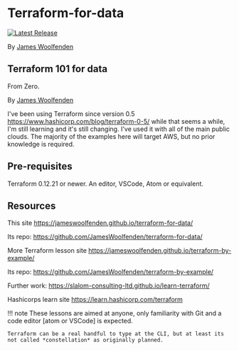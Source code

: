 # Terraform-for-data 

[![Latest Release](https://img.shields.io/github/v/tag/jameswoolfenden/terraform-for-data.svg)](https://github.com/JamesWoolfenden/terraform-for-data)

By [James Woolfenden](https://www.linkedin.com/in/jameswoolfenden/)
## Terraform 101 for data

From Zero.

By [James Woolfenden](https://www.linkedin.com/jameswoolfenden/)

I've been using Terraform since version 0.5 <https://www.hashicorp.com/blog/terraform-0-5/> while that seems a while, I'm still learning and it's still changing.
I've used it with all of the main public clouds. The majority of the examples here will target AWS, but no prior knowledge is required.

## Pre-requisites

Terraform 0.12.21 or newer.
An editor, VSCode, Atom or equivalent.

## Resources

This site
<https://jameswoolfenden.github.io/terraform-for-data/>

Its repo:
<https://github.com/JamesWoolfenden/terraform-for-data/>

More Terraform lesson site
<https://jameswoolfenden.github.io/terraform-by-example/>

Its repo:
<https://github.com/JamesWoolfenden/terraform-by-example/>

Further work:
<https://slalom-consulting-ltd.github.io/learn-terraform/>

Hashicorps learn site
<https://learn.hashicorp.com/terraform>

!!! note
    These lessons are aimed at anyone, only familiarity with Git and a code editor [atom or VSCode] is expected.
    
    Terraform can be a real handful to type at the CLI, but at least its not called *constellation* as originally planned.
